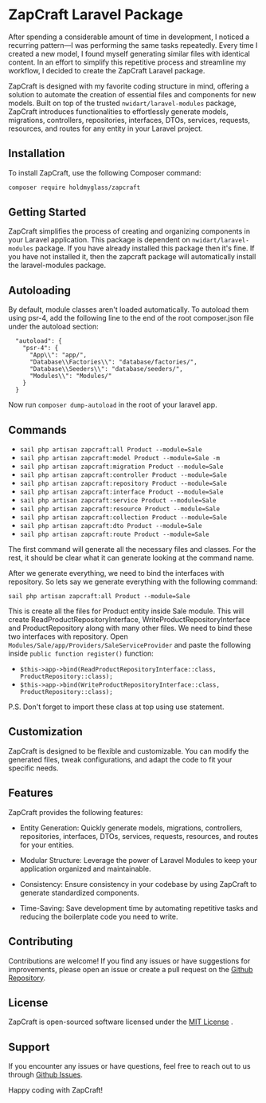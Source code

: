 # ZapCraft Laravel Package

After spending a considerable amount of time in development, I noticed a recurring pattern—I was performing the same tasks repeatedly. Every time I created a new model, I found myself generating similar files with identical content. In an effort to simplify this repetitive process and streamline my workflow, I decided to create the ZapCraft Laravel package.

ZapCraft is designed with my favorite coding structure in mind, offering a solution to automate the creation of essential files and components for new models. Built on top of the trusted `nwidart/laravel-modules` package, ZapCraft introduces functionalities to effortlessly generate models, migrations, controllers, repositories, interfaces, DTOs, services, requests, resources, and routes for any entity in your Laravel project.

## Installation

To install ZapCraft, use the following Composer command:

```bash
composer require holdmyglass/zapcraft
```

## Getting Started

ZapCraft simplifies the process of creating and organizing components in your Laravel application.
This package is dependent on `nwidart/laravel-modules` package. If you have already installed this package then it's fine. If you have not installed it, then the zapcraft package will automatically install the laravel-modules package.

## Autoloading

By default, module classes aren't loaded automatically. To autoload them using psr-4, add the following line to the end of the root composer.json file under the autoload section:

```{
  "autoload": {
    "psr-4": {
      "App\\": "app/",
      "Database\\Factories\\": "database/factories/",
      "Database\\Seeders\\": "database/seeders/",
      "Modules\\": "Modules/"
    }
  }
```

Now run `composer dump-autoload` in the root of your laravel app.

## Commands

- `sail php artisan zapcraft:all Product --module=Sale`
- `sail php artisan zapcraft:model Product --module=Sale -m`
- `sail php artisan zapcraft:migration Product --module=Sale`
- `sail php artisan zapcraft:controller Product --module=Sale`
- `sail php artisan zapcraft:repository Product --module=Sale`
- `sail php artisan zapcraft:interface Product --module=Sale`
- `sail php artisan zapcraft:service Product --module=Sale`
- `sail php artisan zapcraft:resource Product --module=Sale`
- `sail php artisan zapcraft:collection Product --module=Sale`
- `sail php artisan zapcraft:dto Product --module=Sale`
- `sail php artisan zapcraft:route Product --module=Sale`

The first command will generate all the necessary files and classes. For the rest, it should be clear what it can generate looking at the command name.

After we generate everything, we need to bind the interfaces with repository. So lets say we generate everything with the following command:

`sail php artisan zapcraft:all Product --module=Sale`

This is create all the files for Product entity inside Sale module. This will create ReadProductRepositoryInterface, WriteProductRepositoryInterface and ProductRepository along with many other files. We need to bind these two interfaces with repository. Open `Modules/Sale/app/Providers/SaleServiceProvider` and paste the following inside `public function register()` function:

- `$this->app->bind(ReadProductRepositoryInterface::class, ProductRepository::class);`
- `$this->app->bind(WriteProductRepositoryInterface::class, ProductRepository::class);`

P.S. Don't forget to import these class at top using use statement.

## Customization

ZapCraft is designed to be flexible and customizable. You can modify the generated files, tweak configurations, and adapt the code to fit your specific needs.

## Features

ZapCraft provides the following features:

- Entity Generation: Quickly generate models, migrations, controllers, repositories, interfaces, DTOs, services, requests, resources, and routes for your entities.

- Modular Structure: Leverage the power of Laravel Modules to keep your application organized and maintainable.

- Consistency: Ensure consistency in your codebase by using ZapCraft to generate standardized components.

- Time-Saving: Save development time by automating repetitive tasks and reducing the boilerplate code you need to write.

## Contributing

Contributions are welcome! If you find any issues or have suggestions for improvements, please open an issue or create a pull request on the [Github Repository](https://github.com/holdmyglass/zapcraft).

## License

ZapCraft is open-sourced software licensed under the [MIT License](https://en.wikipedia.org/wiki/MIT_License) .

## Support

If you encounter any issues or have questions, feel free to reach out to us through [Github Issues](https://github.com/holdmyglass/zapcraft/issues).

Happy coding with ZapCraft!
